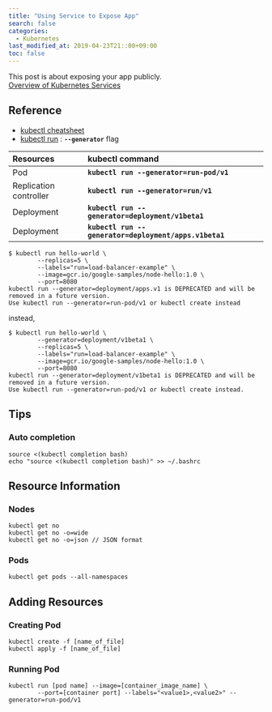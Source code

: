 ```yaml
---
title: "Using Service to Expose App"
search: false
categories:
  - Kubernetes
last_modified_at: 2019-04-23T21::00+09:00
toc: false
---
```


This post is about exposing your app publicly.  
[Overview of Kubernetes Services](https://kubernetes.io/docs/tutorials/kubernetes-basics/expose/expose-intro/)  

## Reference
* [kubectl cheatsheet](https://kubernetes.io/docs/reference/kubectl/cheatsheet/)
* [kubectl run](https://kubernetes.io/docs/reference/kubectl/conventions/#generators) : **`--generator`** flag  

|Resources|kubectl command|
|:--------|:--------------|
|Pod|**`kubectl run --generator=run-pod/v1`**|
|Replication controller|**`kubectl run --generator=run/v1`**|
|Deployment|**`kubectl run --generator=deployment/v1beta1`**|
|Deployment|**`kubectl run --generator=deployment/apps.v1beta1`**|

```console
$ kubectl run hello-world \
        --replicas=5 \
        --labels="run=load-balancer-example" \
        --image=gcr.io/google-samples/node-hello:1.0 \
        --port=8080
kubectl run --generator=deployment/apps.v1 is DEPRECATED and will be removed in a future version.
Use kubectl run --generator=run-pod/v1 or kubectl create instead
```
instead,
```console
$ kubectl run hello-world \
        --generator=deployment/v1beta1 \
        --replicas=5 \
        --labels="run=load-balancer-example" \
        --image=gcr.io/google-samples/node-hello:1.0 \
        --port=8080
kubectl run --generator=deployment/v1beta1 is DEPRECATED and will be removed in a future version. 
Use kubectl run --generator=run-pod/v1 or kubectl create instead.
```
## Tips
### Auto completion
```console
source <(kubectl completion bash)
echo "source <(kubectl completion bash)" >> ~/.bashrc
```
## Resource Information
### Nodes
```console
kubectl get no
kubectl get no -o=wide
kubectl get no -o=json // JSON format
```
### Pods
```console
kubectl get pods --all-namespaces
```
## Adding Resources
### Creating Pod
```console
kubectl create -f [name_of_file]
kubectl apply -f [name_of_file]
```
### Running Pod
```console
kubectl run [pod name] --image=[container_image_name] \
        --port=[container port] --labels="<value1>,<value2>" --generator=run-pod/v1
```
